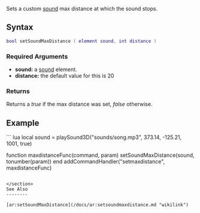 Sets a custom [sound](/docs/sound.md "wikilink") max distance at which the sound stops.

Syntax
------

``` lua
bool setSoundMaxDistance ( element sound, int distance )
```

### Required Arguments

-   **sound:** a [sound](/docs/sound.md "wikilink") element.
-   **distance:** the default value for this is 20

### Returns

Returns a *true* if the max distance was set, *false* otherwise.

Example
-------

<section name="Client" class="client" show="true">
``` lua
local sound = playSound3D("sounds/song.mp3", 373.14, -125.21, 1001, true)

function maxdistanceFunc(command, param)
  setSoundMaxDistance(sound, tonumber(param))
end
addCommandHandler("setmaxdistance", maxdistanceFunc)
```

</section>
See Also
--------

[ar:setSoundMaxDistance](/docs/ar:setsoundmaxdistance.md "wikilink")
